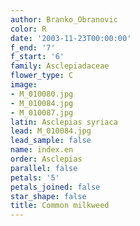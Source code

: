 ```yaml
---
author: Branko_Obranovic
color: R
date: '2003-11-23T00:00:00'
f_end: '7'
f_start: '6'
family: Asclepiadaceae
flower_type: C
image:
- M_010080.jpg
- M_010084.jpg
- M_010087.jpg
latin: Asclepias syriaca
lead: M_010084.jpg
lead_sample: false
name: index.en
order: Asclepias
parallel: false
petals: '5'
petals_joined: false
star_shape: false
title: Common milkweed
---
```

